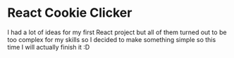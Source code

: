 # React Cookie Clicker

I had a lot of ideas for my first React project but all of them turned out to be too complex for my skills so I decided to make something simple so this time I will actually finish it :D
